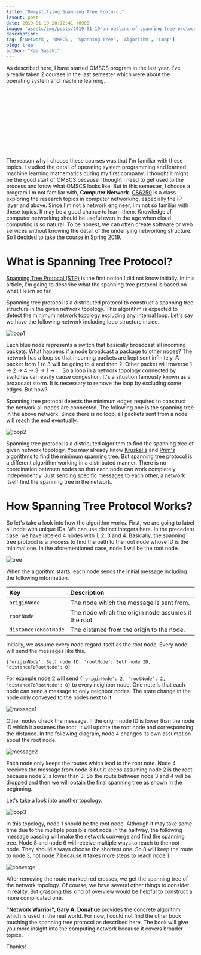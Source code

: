 ```yaml
---
title: "Demystifying Spanning Tree Protocol"
layout: post
date: 2019-01-19 20:12:41 +0900
image: 'assets/img/posts/2019-01-19-an-outline-of-spanning-tree-protocol/catch.jpg'
description:
tag: ['Network', 'OMSCS', 'Spanning Tree', 'Algorithm', 'Loop']
blog: true
author: "Kai Sasaki"
---
```



As described here, I have started OMSCS program in the last year. I've already taken 2 courses in the last semester which were about the operating system and machine learning. 

<div class="iframely-embed"><div class="iframely-responsive" style="height: 168px; padding-bottom: 0;"><a href="https://www.lewuathe.com/started-omscs-in-gatech.html" data-iframely-url="//cdn.iframe.ly/api/iframe?url=https%3A%2F%2Fwww.lewuathe.com%2Fstarted-omscs-in-gatech.html&amp;key=bdc42bc7d0ac2cb711b2a2dd9dadd063"></a></div></div><script async src="//cdn.iframe.ly/embed.js" charset="utf-8"></script>

The reason why I choose these courses was that I'm familiar with these topics. I studied the detail of operating system programming and learned machine learning mathematics during my first company. I thought it might be the good start of OMSCS because I thought I need to get used to the process
and know what OMSCS looks like. But in this semester, I choose a program I'm not familiar with, **Computer Network**. [CS6250](https://www.omscs.gatech.edu/cs-6250-computer-networks) is a class exploring the research topics in computer networking, especially the IP layer and above. Since I'm not a network engineer, I'm not so familiar with these topics. It may be a good chance to learn them. Knowledge of computer networking should be useful even in the age when cloud computing is so natural. To be honest, we can often create software or web services without knowing the detail of the underlying networking structure. So I decided to take the course in Spring 2019.

# What is Spanning Tree Protocol?

[Spanning Tree Protocol (STP)](https://en.wikipedia.org/wiki/Spanning_Tree_Protocol) is the first notion I did not know initially. In this article, I'm going to describe what the spanning tree protocol is based on what I learn so far. 

Spanning tree protocol is a distributed protocol to construct a spanning tree structure in the given network topology. This algorithm is expected to detect the minimum network topology excluding any internal loop. Let's say we have the following network including loop structure inside.

![loop1](assets/img/posts/2019-01-19-an-outline-of-spanning-tree-protocol/loop1.png)

Each blue node represents a switch that basically broadcast all incoming packets. What happens if a node broadcast a package to other nodes? The network has a loop so that incoming packets are kept sent infinitely. A packet from 1 to 3 will be going to 4 and then 2. Other packet will traverse 1 -> 2 -> 4 -> 3 -> 1 -> ... So a loop in a network topology connected by switches can easily cause congestion. It's a situation famously known as a broadcast storm. It is necessary to remove the loop by excluding some edges. But how?

Spanning tree protocol detects the minimum edges required to construct the network all nodes are connected. The following one is the spanning tree in the above network. Since there is no loop, all packets sent from a node will reach the end eventually.

![loop2](assets/img/posts/2019-01-19-an-outline-of-spanning-tree-protocol/loop2.png)

Spanning tree protocol is a distributed algorithm to find the spanning tree of given network topology. You may already know [Kruskal's](https://en.wikipedia.org/wiki/Kruskal%27s_algorithm) and [Prim's](https://en.wikipedia.org/wiki/Prim%27s_algorithm) algorithms to find the minimum spanning tree. But spanning tree protocol is a different algorithm working in a distributed manner. There is no coordination between nodes so that each node can work completely independently. Just sending specific messages to each other, a network itself find the spanning tree in the network. 

# How Spanning Tree Protocol Works?

So let's take a look into how the algorithm works. First, we are going to label all node with unique IDs. We can use distinct integers here. In the precedent case, we have labeled 4 nodes with 1, 2, 3 and 4. Basically, the spanning tree protocol is a process to find the path to the root node whose ID is the minimal one. In the aforementioned case, node 1 will be the root node.

![tree](assets/img/posts/2019-01-19-an-outline-of-spanning-tree-protocol/tree.png)

When the algorithm starts, each node sends the initial message including the following information.

|Key|Description|
|:---|:---|
|`originNode`|The node which the message is sent from.|
|`rootNode`|The node which the origin node assumes it the root.|
|`distanceToRootNode`|The distance from the origin to the node.|

Initially, we assume every node regard itself as the root node. Every node will send the messages like this.

```
{'originNode': Self node ID, 'rootNode'; Self node ID, 'distanceToRootNode': 0}
```

For example node 2 will send `{'originNode': 2, 'rootNode': 2, 'distanceToRootNode': 0}` to every neighbor node. One note is that each node can send a message to only neighbor nodes. The state change in the node only conveyed to the nodes next to it. 

![message1](assets/img/posts/2019-01-19-an-outline-of-spanning-tree-protocol/message1.png)

Other nodes check the message. If the origin node ID is lower than the node ID which it assumes the root, it will update the root node and corresponding the distance. In the following diagram, node 4 changes its own assumption about the root node. 

![message2](assets/img/posts/2019-01-19-an-outline-of-spanning-tree-protocol/message2.png)

Each node only keeps the routes which lead to the root note. Node 4 receives the message from node 3 but it keeps assuming node 2 is the root because node 2 is lower than 3. So the route between node 3 and 4 will be dropped and then we will obtain the final spanning tree as shown in the beginning.

Let's take a look into another topology.

![loop3](assets/img/posts/2019-01-19-an-outline-of-spanning-tree-protocol/loop3.png)

In this topology, node 1 should be the root node. Although it may take some time due to the multiple possible root node in the halfway, the following message passing will make the network converge and find the spanning tree. Node 8 and node 6 will receive multiple ways to reach to the root node. They should always choose the shortest one. So 8 will keep the route to node 3, not node 7 because it takes more steps to reach node 1.

![converge](assets/img/posts/2019-01-19-an-outline-of-spanning-tree-protocol/converge.png)


After removing the route marked red crosses, we get the spanning tree of the network topology. Of course, we have several other things to consider in reality. But grasping this kind of overview would be helpful to construct a more complicated one.

<script type="text/javascript">
amzn_assoc_tracking_id = "lewuathe-20";
amzn_assoc_ad_mode = "manual";
amzn_assoc_ad_type = "smart";
amzn_assoc_marketplace = "amazon";
amzn_assoc_region = "US";
amzn_assoc_design = "enhanced_links";
amzn_assoc_asins = "1449387861";
amzn_assoc_placement = "adunit";
amzn_assoc_linkid = "e3bf9b0d1281e2be9cf9dc3062e42ac1";
</script>
<script src="//z-na.amazon-adsystem.com/widgets/onejs?MarketPlace=US"></script>

[**"Network Warrior", Gary A. Donahue**](https://amzn.to/2W4sTNP) provides the concrete algorithm which is used in the real world. For now, I could not find the other book touching the spanning tree protocol as described here. The book will give you more insight into the computing network because it covers broader topics. 

Thanks!

